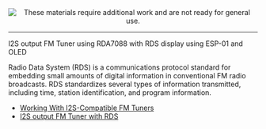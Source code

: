 <!--
Maintainer:   jeffskinnerbox@yahoo.com / www.jeffskinnerbox.me
Version:      0.0.0
-->


<div align="center">
<img src="http://www.foxbyrd.com/wp-content/uploads/2018/02/file-4.jpg" title="These materials require additional work and are not ready for general use." align="center">
</div>

---


I2S output FM Tuner using RDA7088 with RDS display using ESP-01 and OLED

Radio Data System (RDS) is a communications protocol standard for embedding small amounts of digital information in conventional FM radio broadcasts. RDS standardizes several types of information transmitted, including time, station identification, and program information.

* [Working With I2S-Compatible FM Tuners](https://hackaday.com/2022/12/23/working-with-i2s-compatible-fm-tuners/)
* [I2S output FM Tuner with RDS](https://hackaday.io/project/188624-i2s-output-fm-tuner-with-rds)
